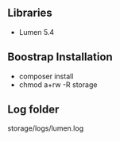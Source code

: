 ## Libraries
* Lumen 5.4

## Boostrap Installation
* composer install
* chmod a+rw -R storage

## Log folder
storage/logs/lumen.log
